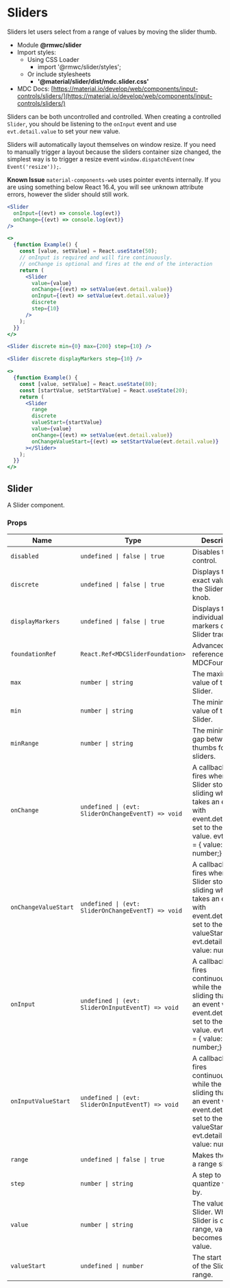 # Sliders

Sliders let users select from a range of values by moving the slider thumb.

- Module **@rmwc/slider**
- Import styles:
  - Using CSS Loader
    - import '@rmwc/slider/styles';
  - Or include stylesheets
    - **'@material/slider/dist/mdc.slider.css'**
- MDC Docs: [https://material.io/develop/web/components/input-controls/sliders/](https://material.io/develop/web/components/input-controls/sliders/)

Sliders can be both uncontrolled and controlled. When creating a controlled `Slider`, you should be listening to the `onInput` event and use `evt.detail.value` to set your new value.

Sliders will automatically layout themselves on window resize. If you need to manually trigger a layout because the sliders container size changed, the simplest way is to trigger a resize event `window.dispatchEvent(new Event('resize'));`.

**Known Issue** `material-components-web` uses pointer events internally. If you are using something below React 16.4, you will see unknown attribute errors, however the slider should still work.

```jsx
<Slider
  onInput={(evt) => console.log(evt)}
  onChange={(evt) => console.log(evt)}
/>
```

```jsx
<>
  {function Example() {
    const [value, setValue] = React.useState(50);
    // onInput is required and will fire continuously.
    // onChange is optional and fires at the end of the interaction
    return (
      <Slider
        value={value}
        onChange={(evt) => setValue(evt.detail.value)}
        onInput={(evt) => setValue(evt.detail.value)}
        discrete
        step={10}
      />
    );
  }}
</>
```

```jsx
<Slider discrete min={0} max={200} step={10} />
```

```jsx
<Slider discrete displayMarkers step={10} />
```

```jsx
<>
  {function Example() {
    const [value, setValue] = React.useState(80);
    const [startValue, setStartValue] = React.useState(20);
    return (
      <Slider
        range
        discrete
        valueStart={startValue}
        value={value}
        onChange={(evt) => setValue(evt.detail.value)}
        onChangeValueStart={(evt) => setStartValue(evt.detail.value)}
      ></Slider>
    );
  }}
</>
```

## Slider

A Slider component.

### Props

| Name                 | Type                                               | Description                                                                                                                                                               |
| -------------------- | -------------------------------------------------- | ------------------------------------------------------------------------------------------------------------------------------------------------------------------------- |
| `disabled`           | `undefined \| false \| true`                       | Disables the control.                                                                                                                                                     |
| `discrete`           | `undefined \| false \| true`                       | Displays the exact value of the Slider on the knob.                                                                                                                       |
| `displayMarkers`     | `undefined \| false \| true`                       | Displays the individual step markers on the Slider track.                                                                                                                 |
| `foundationRef`      | `React.Ref<MDCSliderFoundation>`                   | Advanced: A reference to the MDCFoundation.                                                                                                                               |
| `max`                | `number \| string`                                 | The maximum value of the Slider.                                                                                                                                          |
| `min`                | `number \| string`                                 | The minimum value of the Slider.                                                                                                                                          |
| `minRange`           | `number \| string`                                 | The minimum gap between two thumbs for range sliders.                                                                                                                     |
| `onChange`           | `undefined \| (evt: SliderOnChangeEventT) => void` | A callback that fires when the Slider stops sliding which takes an event with event.detail.value set to the Slider's value. evt.detail = { value: number;}                |
| `onChangeValueStart` | `undefined \| (evt: SliderOnChangeEventT) => void` | A callback that fires when the Slider stops sliding which takes an event with event.detail.value set to the Slider's valueStart. evt.detail = { value: number;}           |
| `onInput`            | `undefined \| (evt: SliderOnInputEventT) => void`  | A callback that fires continuously while the Slider is sliding that takes an event with event.detail.value set to the Slider's value. evt.detail = { value: number;}      |
| `onInputValueStart`  | `undefined \| (evt: SliderOnInputEventT) => void`  | A callback that fires continuously while the Slider is sliding that takes an event with event.detail.value set to the Slider's valueStart. evt.detail = { value: number;} |
| `range`              | `undefined \| false \| true`                       | Makes the slider a range slider.                                                                                                                                          |
| `step`               | `number \| string`                                 | A step to quantize values by.                                                                                                                                             |
| `value`              | `number \| string`                                 | The value of the Slider. When Slider is of type range, value becomes the end value.                                                                                       |
| `valueStart`         | `undefined \| number`                              | The start value of the Slider range.                                                                                                                                      |
